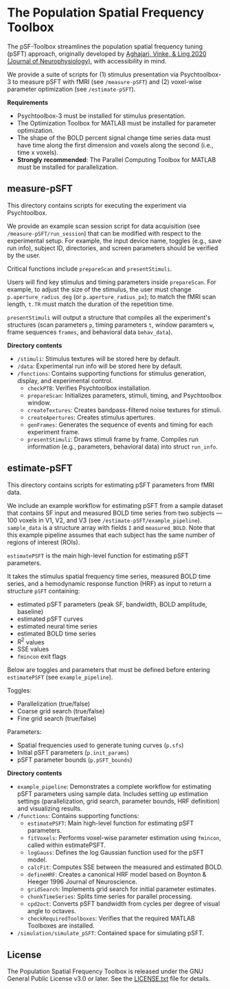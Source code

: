 # The Population Spatial Frequency Toolbox

The pSF-Toolbox streamlines the population spatial frequency tuning (pSFT) approach, originally developed by [Aghajari, Vinke, & Ling 2020 (Journal of Neurophysiology)](https://doi.org/10.1152/jn.00291.2019), with accessibility in mind. 

We provide a suite of scripts for (1) stimulus presentation via Psychtoolbox-3 to measure pSFT with fMRI (see `/measure-pSFT`) and (2) voxel-wise parameter optimization (see `/estimate-pSFT`). 

**Requirements**
- Psychtoolbox-3 must be installed for stimulus presentation.
- The Optimization Toolbox for MATLAB must be installed for parameter optimization.
- The shape of the BOLD percent signal change time series data must have time along the first dimension and voxels along the second (i.e., time x voxels).
- **Strongly recommended**: The Parallel Computing Toolbox for MATLAB must be installed for parallelization.

 
## measure-pSFT
This directory contains scripts for executing the experiment via Psychtoolbox.

We provide an example scan session script for data acquisition (see `/measure-pSFT/run_session`) that can be modified with respect to the experimental setup. For example, the input device name, toggles (e.g., save run info), subject ID, directories, and screen parameters should be verified by the user.  

Critical functions include `prepareScan` and `presentStimuli`. 

Users will find key stimulus and timing parameters inside `prepareScan`. For example, to adjust the size of the stimulus, the user must change `p.aperture_radius_deg` (or `p.aperture_radius_px`); to match the fMRI scan length, `t.TR` must match the duration of the repetition time. 

`presentStimuli` will output a structure that compiles all the experiment's structures (scan parameters `p`, timing parameters `t`, window paramters `w`, frame sequences `frames`, and behavioral data `behav_data`).  

**Directory contents**
-   `/stimuli`: Stimulus textures will be stored here by default.
-   `/data`: Experimental run info will be stored here by default.
-   `/functions`: Contains supporting functions for stimulus generation, display, and experimental control.
    -   `checkPTB`: Verifies Psychtoolbox installation.
    -   `prepareScan`: Initializes parameters, stimuli, timing, and Psychtoolbox window.
    -   `createTextures`: Creates bandpass-filtered noise textures for stimuli.
    -   `createApertures`: Creates stimulus apertures.
    -   `genFrames`: Generates the sequence of events and timing for each experiment frame.
    -   `presentStimuli`: Draws stimuli frame by frame. Compiles run information (e.g., parameters, behavioral data) into struct `run_info`.


## estimate-pSFT
This directory contains scripts for estimating pSFT parameters from fMRI data.

We include an example workflow for estimating pSFT from a sample dataset that contains SF input and measured BOLD time series from two subjects — 100 voxels in V1, V2, and V3 (see `/estimate-pSFT/example_pipeline`). `sample_data` is a structure array with fields `I` and `measured_BOLD`. Note that this example pipeline assumes that each subject has the same number of regions of interest (ROIs).

`estimatePSFT` is the main high-level function for estimating pSFT parameters. 

It takes the stimulus spatial frequency time series, measured BOLD time series, and a hemodynamic response function (HRF) as input to return a structure `pSFT` containing:
- estimated pSFT parameters (peak SF, bandwidth, BOLD amplitude, baseline)
- estimated pSFT curves
- estimated neural time series
- estimated BOLD time series
- $R^2$ values
- SSE values
- `fmincon` exit flags

Below are toggles and parameters that must be defined before entering `estimatePSFT` (see `example_pipeline`).

Toggles:
- Parallelization (true/false)
- Coarse grid search (true/false)
- Fine grid search (true/false)

Parameters:
- Spatial frequencies used to generate tuning curves (`p.sfs`)
- Initial pSFT parameters (`p.init_params`)
- pSFT parameter bounds (`p.pSFT_bounds`)


**Directory contents**
-   `example_pipeline`: Demonstrates a complete workflow for estimating pSFT parameters using sample data. Includes setting up estimation settings (parallelization, grid search, parameter bounds, HRF definition) and visualizing results.
-   `/functions`: Contains supporting functions:
    -   `estimatePSFT`: Main high-level function for estimating pSFT parameters.
    -   `fitVoxels`: Performs voxel-wise parameter estimation using `fmincon`, called within estimatePSFT.
    -   `logGauss`: Defines the log Gaussian function used for the pSFT model.
    -   `calcFit`: Computes SSE between the measured and estimated BOLD.
    -   `defineHRF`: Creates a canonical HRF model based on Boynton & Heeger 1996 Journal of Neuroscience.
    -   `gridSearch`: Implements grid search for initial parameter estimates.
    -   `chunkTimeSeries`: Splits time series for parallel processing.
    -   `cpd2oct`: Converts pSFT bandwidth from cycles per degree of visual angle to octaves.
    -   `checkRequiredToolboxes`: Verifies that the required MATLAB Toolboxes are installed.
-   `/simulation/simulate_pSFT`: Contained space for simulating pSFT.


## License

The Population Spatial Frequency Toolbox is released under the GNU General Public License v3.0 or later. See the [LICENSE.txt](LICENSE.txt) file for details.



